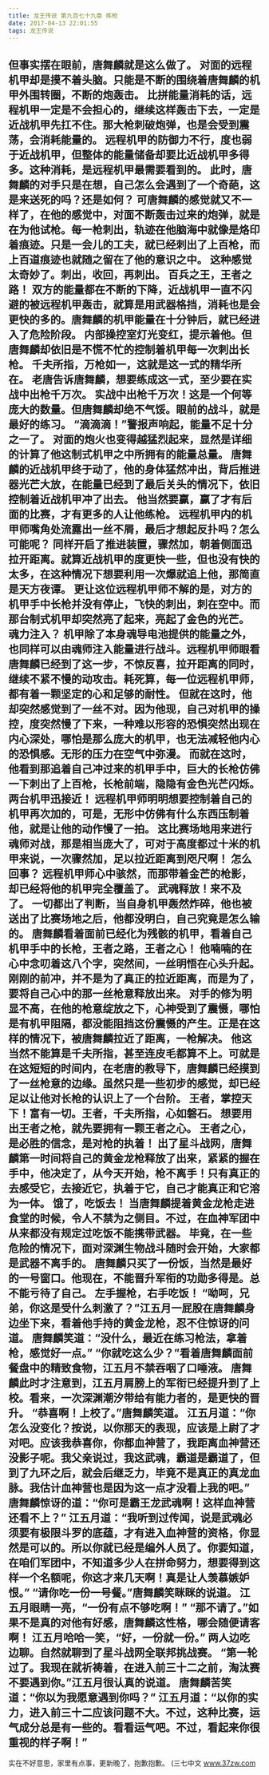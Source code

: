 ```yaml
---
title: 龙王传说 第九百七十九章 练枪
date: 2017-04-13 22:01:55
tags: 龙王传说
---
```


但事实摆在眼前，唐舞麟就是这么做了。 对面的远程机甲却是摸不着头脑。只能是不断的围绕着唐舞麟的机甲外围转圈，不断的炮轰击。
比拼能量消耗的话，远程机甲一定是不会担心的，继续这样轰击下去，一定是近战机甲先扛不住。那大枪刺破炮弹，也是会受到震荡，会消耗能量的。
远程机甲的防御力不行，度也弱于近战机甲，但整体的能量储备却要比近战机甲多得多。这种消耗，是远程机甲最需要看到的。
此时，唐舞麟的对手只是在想，自己怎么会遇到了一个奇葩，这是来送死的吗？还是如何？
可唐舞麟的感觉就又不一样了，在他的感觉中，对面不断轰击过来的炮弹，就是在为他试枪。每一枪刺出，轨迹在他脑海中就像是烙印着痕迹。只是一会儿的工夫，就已经刺出了上百枪，而上百道痕迹也就随之留在了他的意识之中。
这种感觉太奇妙了。刺出，收回，再刺出。
百兵之王，王者之路！
双方的能量都在不断的下降，近战机甲一直不闪避的被远程机甲轰击，就算是用武器格挡，消耗也是会更快的多的。唐舞麟的机甲能量在十分钟后，就已经进入了危险阶段。
内部操控室灯光变红，提示着他。但唐舞麟却依旧是不慌不忙的控制着机甲每一次刺出长枪。
千夫所指，万枪如一，这就是这一式的精华所在。
老唐告诉唐舞麟，想要练成这一式，至少要在实战中出枪千万次。
实战中出枪千万次！这是一个何等庞大的数量。但唐舞麟却绝不气馁。眼前的战斗，就是最好的练习。
“滴滴滴！”警报声响起，能量不足十分之一了。
对面的炮火也变得越猛烈起来，显然是详细的计算了他这制式机甲之中所拥有的能量总量。
唐舞麟的近战机甲终于动了，他的身体猛然冲出，背后推进器光芒大放，在能量已经到了最后关头的情况下，依旧控制着近战机甲冲了出去。
他当然要赢，赢了才有后面的比赛，才有更多的人让他练枪。
远程机甲内的机甲师嘴角处流露出一丝不屑，最后才想起反扑吗？怎么可能呢？
同样开启了推进装置，骤然加，朝着侧面迅拉开距离。就算近战机甲的度更快一些，但也没有快的太多，在这种情况下想要利用一次爆就追上他，那简直是天方夜谭。
更让这位远程机甲师不解的是，对方的机甲手中长枪并没有停止，飞快的刺出，刺在空中。而那台制式机甲却突然亮了起来，亮起了金色的光芒。
魂力注入？
机甲除了本身魂导电池提供的能量之外，也同样可以由魂师注入能量进行战斗。远程机甲师眼看唐舞麟已经到了这一步，不惊反喜，拉开距离的同时，继续不紧不慢的动攻击。耗死算，每一位远程机甲师，都有着一颗坚定的心和足够的耐性。
但就在这时，他却突然感觉到了一丝不对。因为他现，自己对机甲的操控，度突然慢了下来，一种难以形容的恐惧突然出现在内心深处，哪怕是那么庞大的机甲，也无法减轻他内心的恐惧感。无形的压力在空气中弥漫。
而就在这时，他看到那追着自己冲过来的机甲手中，巨大的长枪仿佛一下刺出了上百枪，长枪前端，隐隐有金色光芒闪烁。
两台机甲迅接近！
远程机甲师明明想要控制着自己的机甲再次加的，可是，无形中仿佛有什么东西压制着他，就是让他的动作慢了一拍。
这比赛场地用来进行魂师对战，那是相当庞大了，可对于高度都过十米的机甲来说，一次骤然加，足以拉近距离到咫尺啊！
怎么回事？
远程机甲师心中骇然，而那带着金芒的枪影，却已经将他的机甲完全覆盖了。
武魂释放！来不及了。
一切都出了判断，当自身机甲轰然炸碎，他也被送出了比赛场地之后，他都没明白，自己究竟是怎么输的。
唐舞麟看着面前已经化为残骸的机甲，看着自己机甲手中的长枪，王者之路，王者之心！
他喃喃的在心中念叨着这八个字，突然间，一丝明悟在心头升起。
刚刚的前冲，并不是为了真正的拉近距离，而是为了，要将自己心中的那一丝枪意释放出来。
对手的修为明显不高，在他的枪意绽放之下，心神受到了震慑，哪怕是有机甲阻隔，都没能阻挡这份震慑的产生。正是在这样的情况下，被唐舞麟拉近了距离，一枪解决。
他这当然不能算是千夫所指，甚至连皮毛都算不上。可就是在这短短的时间内，在老唐的教导下，唐舞麟已经摸到了一丝枪意的边缘。虽然只是一些初步的感觉，却已经足以让他对长枪的认识上了一个台阶。
王者，掌控天下！富有一切。王者，千夫所指，心如磐石。
想要用出王者之枪，就先要拥有一颗王者之心。
王者之心，是必胜的信念，是对枪的执着！
出了星斗战网，唐舞麟第一时间将自己的黄金龙枪释放了出来，紧紧的握在手中，他决定了，从今天开始，枪不离手！只有真正的去感受它，去接近它，执着于它，自己才能真正和它溶为一体。
饿了，吃饭去！
当唐舞麟提着黄金龙枪走进食堂的时候，令人不禁为之侧目。不过，在血神军团中从来都没有规定过吃饭不能携带武器。
毕竟，在一些危险的情况下，面对深渊生物战斗随时会开始，大家都是武器不离手的。
唐舞麟只买了一份饭，当然是最好的一号窗口。他现在，不能晋升军衔的功勋多得是。总不能亏待了自己。
左手握枪，右手吃饭！
“呦呵，兄弟，你这是受什么刺激了？”江五月一屁股在唐舞麟身边坐下来，看着他手持的黄金龙枪，忍不住惊讶的问道。
唐舞麟笑道：“没什么，最近在练习枪法，拿着枪，感觉好一点。”
“你就吃这么少？”看着唐舞麟面前餐盘中的精致食物，江五月不禁吞咽了口唾液。
唐舞麟此时才注意到，江五月肩膀上的军衔已经提升到了上校。看来，一次深渊潮汐带给有能力者的，是更快的晋升。
“恭喜啊！上校了。”唐舞麟笑道。
江五月道：“你怎么没变化？按说，以你那天的表现，应该是上尉了才对吧。应该我恭喜你，你都血神营了，我距离血神营还没影子呢。我父亲说过，我这武魂，霸道是霸道了，但到了九环之后，就会后继乏力，毕竟不是真正的真龙血脉。我估计血神营也是因为这一点才没看上我的吧。”
唐舞麟惊讶的道：“你可是霸王龙武魂啊！这样血神营还看不上？”
江五月道：“我听到过传闻，说是武魂必须要有极限斗罗的底蕴，才有进入血神营的资格，你显然是可以的。所以你就已经是编外人员了。你要知道，在咱们军团中，不知道多少人在拼命努力，想要得到这样一个名额呢，你这才来几天啊！真是让人羡慕嫉妒恨。”
“请你吃一份一号餐。”唐舞麟笑眯眯的说道。
江五月眼睛一亮，“一份有点不够吃啊！”
“那不请了。”如果不是真的对他有好感，唐舞麟这性格，哪会随便请客啊！
江五月哈哈一笑，“好，一份就一份。”
两人边吃边聊。自然就聊到了星斗战网全联邦挑战赛。
“第一轮过了。我现在就祈祷着，在进入前三十二之前，淘汰赛不要遇到你。”江五月很认真的说道。
唐舞麟苦笑道：“你以为我愿意遇到你吗？”
江五月道：“以你的实力，进入前三十二应该问题不大。不过，这种比赛，运气成分总是有一些的。看看运气吧。不过，看起来你很重视的样子啊！”
-----------------------------
实在不好意思，家里有点事，更新晚了，抱歉抱歉。
(三七中文 www.37zw.com